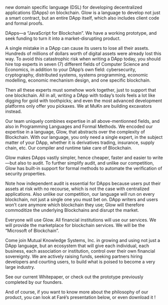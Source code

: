 new domain specific language (DSL) for developing decentralized applications (DApps) on blockchain. Glow is a language to develop
not just a smart contract, but an entire DApp itself, which also includes client code and formal proofs.


DApps—a “JavaScript for Blockchain”. We have a working prototype, and seek funding to turn it into a market-disrupting product.

A single mistake in a DApp can cause its users to lose all their assets. Hundreds of millions of dollars worth of digital
assets were already lost this way. To avoid this catastrophic risk when writing a DApp today, you should hire top experts in
seven (7) different fields of Computer Science and Economics, in addition to your DApp’s own field: cybersecurity, cryptography,
distributed systems, systems programming, economic modelling, economic mechanism design, and one specific blockchain.

Then all these experts must somehow work together, just to support that one blockchain. All in all, writing a DApp with today’s 
tools feels a lot like digging for gold with toothpicks; and even the most advanced development platforms only offer you pickaxes. 
We at MuKn are building excavators instead.

 

Our team uniquely combines expertise in all above-mentionned fields, and also in Programming Languages and Formal Methods. 
We encoded our expertise in a language, Glow, that abstracts over the complexity of Blockchain. With our language,
you only need a single expert, in the subject matter of your DApp, whether it is derivatives trading, insurance, supply chain, 
etc. Our compiler and runtime take care of Blockchain.

Glow makes DApps vastly simpler, hence cheaper, faster and easier to write—but also to audit. To further simplify audit,
and unlike our competition, Glow has built-in support for formal methods to automate the verification of security properties. 


Note how independent audit is essential for DApps because users put their assets at risk with no recourse, which is not the case
with centralized applications. Also unlike our competition, our language will run on every blockchain, not just a single one you must 
bet on. DApp writers and users won’t care anymore which blockchain they use; Glow will therefore commoditize the underlying 
Blockchains and disrupt the market.

Everyone will use Glow. All financial institutions will use our services. We will provide the marketplace for blockchain services.
We will be the “Microsoft of Blockchain”.

Come join Mutual Knowledge Systems, Inc. in growing and using not just a DApp language, but an ecosystem that will give each individual,
each business, each association or institution, control over their own financial sovereignty. We are actively raising funds, seeking partners
hiring developers and courting users, to build what is poised to become a very large industry.

See our current Whitepaper, or check out the prototype previously completed by our founders.

And of course, if you want to know more about the philosophy of our product, you can look at Faré’s presentation below, or even download it !
